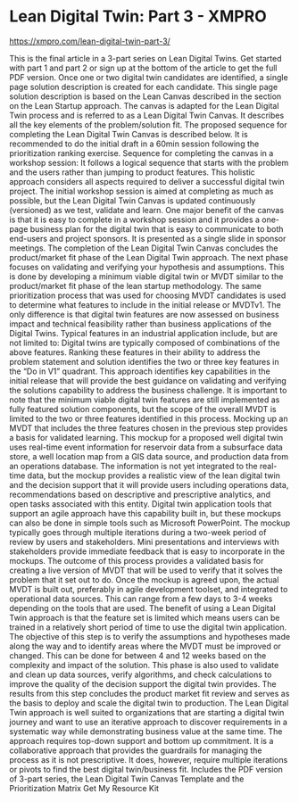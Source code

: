 # Lean Digital Twin: Part 3 - XMPRO

https://xmpro.com/lean-digital-twin-part-3/

This is the final article in a 3-part series on Lean Digital Twins. Get started with part 1 and part 2 or sign up at the bottom of the article to get the full PDF version.
Once one or two digital twin candidates are identified, a single page solution description is created for each candidate. This single page solution description is based on the Lean Canvas described in the section on the Lean Startup approach. The canvas is adapted for the Lean Digital Twin process and is referred to as a Lean Digital Twin Canvas. It describes all the key elements of the problem/solution fit.
The proposed sequence for completing the Lean Digital Twin Canvas is described below. It is recommended to do the initial draft in a 60min session following the prioritization ranking exercise.
Sequence for completing the canvas in a workshop session:
It follows a logical sequence that starts with the problem and the users rather than jumping to product features. This holistic approach considers all aspects required to deliver a successful digital twin project.
The initial workshop session is aimed at completing as much as possible, but the Lean Digital Twin Canvas is updated continuously (versioned) as we test, validate and learn.
One major benefit of the canvas is that it is easy to complete in a workshop session and it provides a one-page business plan for the digital twin that is easy to communicate to both end-users and project sponsors. It is presented as a single slide in sponsor meetings.
The completion of the Lean Digital Twin Canvas concludes the product/market fit phase of the Lean Digital Twin approach. The next phase focuses on validating and verifying your hypothesis and assumptions. This is done by developing a minimum viable digital twin or MVDT similar to the product/market fit phase of the lean startup methodology.
The same prioritization process that was used for choosing MVDT candidates is used to determine what features to include in the initial release or MVDTv1. The only difference is that digital twin features are now assessed on business impact and technical feasibility rather than business applications of the Digital Twins.
Typical features in an industrial application include, but are not limited to:
Digital twins are typically composed of combinations of the above features. Ranking these features in their ability to address the problem statement and solution identifies the two or three key features in the “Do in V1” quadrant.
This approach identifies key capabilities in the initial release that will provide the best guidance on validating and verifying the solutions capability to address the business challenge. It is important to note that the minimum viable digital twin features are still implemented as fully featured solution components, but the scope of the overall MVDT is limited to the two or three features identified in this process.
Mocking up an MVDT that includes the three features chosen in the previous step provides a basis for validated learning.
This mockup for a proposed well digital twin uses real-time event information for reservoir data from a subsurface data store, a well location map from a GIS data source, and production data from an operations database. The information is not yet integrated to the real-time data, but the mockup provides a realistic view of the lean digital twin and the decision support that it will provide users including operations data, recommendations based on descriptive and prescriptive analytics, and open tasks associated with this entity.
Digital twin application tools that support an agile approach have this capability built in, but these mockups can also be done in simple tools such as Microsoft PowerPoint.
The mockup typically goes through multiple iterations during a two-week period of review by users and stakeholders. Mini presentations and interviews with stakeholders provide immediate feedback that is easy to incorporate in the mockups. The outcome of this process provides a validated basis for creating a live version of MVDT that will be used to verify that it solves the problem that it set out to do.
Once the mockup is agreed upon, the actual MVDT is built out, preferably in agile development toolset, and integrated to operational data sources. This can range from a few days to 3-4 weeks depending on the tools that are used.
The benefit of using a Lean Digital Twin approach is that the feature set is limited which means users can be trained in a relatively short period of time to use the digital twin application. The objective of this step is to verify the assumptions and hypotheses made along the way and to identify areas where the MVDT must be improved or changed. This can be done for between 4 and 12 weeks based on the complexity and impact of the solution.
This phase is also used to validate and clean up data sources, verify algorithms, and check calculations to improve the quality of the decision support the digital twin provides. The results from this step concludes the product market fit review and serves as the basis to deploy and scale the digital twin to production.
The Lean Digital Twin approach is well suited to organizations that are starting a digital twin journey and want to use an iterative approach to discover requirements in a systematic way while demonstrating business value at the same time.
The approach requires top-down support and bottom up commitment. It is a collaborative approach that provides the guardrails for managing the process as it is not prescriptive. It does, however, require multiple iterations or pivots to find the best digital twin/business fit.
Includes the PDF version of 3-part series, the Lean Digital Twin Canvas Template and the Prioritization Matrix
Get My Resource Kit